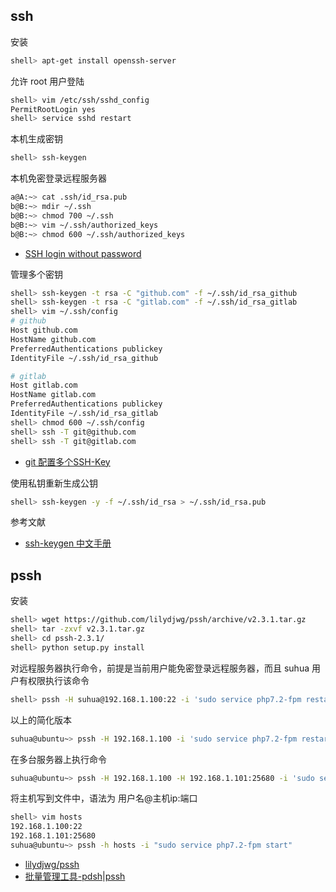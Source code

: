 ## ssh

安装

```sh
shell> apt-get install openssh-server
```

允许 root 用户登陆

```sh
shell> vim /etc/ssh/sshd_config
PermitRootLogin yes
shell> service sshd restart
```

本机生成密钥

```sh
shell> ssh-keygen
```

本机免密登录远程服务器

```sh
a@A:~> cat .ssh/id_rsa.pub
b@B:~> mdir ~/.ssh
b@B:~> chmod 700 ~/.ssh
b@B:~> vim ~/.ssh/authorized_keys
b@B:~> chmod 600 ~/.ssh/authorized_keys 
```

- [SSH login without password](http://www.linuxproblem.org/art_9.html)

管理多个密钥

```sh
shell> ssh-keygen -t rsa -C "github.com" -f ~/.ssh/id_rsa_github
shell> ssh-keygen -t rsa -C "gitlab.com" -f ~/.ssh/id_rsa_gitlab
shell> vim ~/.ssh/config
# github
Host github.com
HostName github.com
PreferredAuthentications publickey
IdentityFile ~/.ssh/id_rsa_github

# gitlab
Host gitlab.com
HostName gitlab.com
PreferredAuthentications publickey
IdentityFile ~/.ssh/id_rsa_gitlab
shell> chmod 600 ~/.ssh/config
shell> ssh -T git@github.com
shell> ssh -T git@gitlab.com
```

- [git 配置多个SSH-Key](https://blog.csdn.net/dqchouyang/article/details/54898910)

使用私钥重新生成公钥

```sh
shell> ssh-keygen -y -f ~/.ssh/id_rsa > ~/.ssh/id_rsa.pub
```

参考文献

- [ssh-keygen 中文手册](http://www.jinbuguo.com/openssh/ssh-keygen.html)

## pssh

安装

```sh
shell> wget https://github.com/lilydjwg/pssh/archive/v2.3.1.tar.gz
shell> tar -zxvf v2.3.1.tar.gz
shell> cd pssh-2.3.1/
shell> python setup.py install
```

对远程服务器执行命令，前提是当前用户能免密登录远程服务器，而且 suhua 用户有权限执行该命令

```sh
shell> pssh -H suhua@192.168.1.100:22 -i 'sudo service php7.2-fpm restart'
```

以上的简化版本

```sh
suhua@ubuntu~> pssh -H 192.168.1.100 -i 'sudo service php7.2-fpm restart'
```

在多台服务器上执行命令

```sh
suhua@ubuntu~> pssh -H 192.168.1.100 -H 192.168.1.101:25680 -i 'sudo service php7.2-fpm restart'
```

将主机写到文件中，语法为 用户名@主机ip:端口

```sh
shell> vim hosts
192.168.1.100:22
192.168.1.101:25680
suhua@ubuntu~> pssh -h hosts -i "sudo service php7.2-fpm start"
```

- [lilydjwg/pssh](https://github.com/lilydjwg/pssh)
- [批量管理工具-pdsh|pssh](https://blog.opskumu.com/pdsh-pssh.html)




